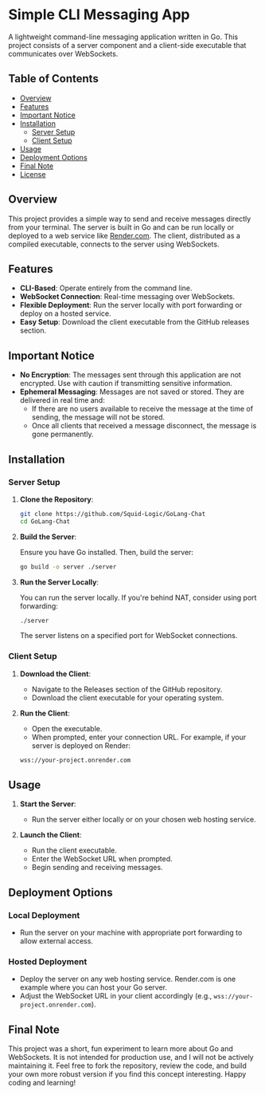 # Simple CLI Messaging App

A lightweight command-line messaging application written in Go. This project consists of a server component and a client-side executable that communicates over WebSockets.

## Table of Contents

- [Overview](#overview)
- [Features](#features)
- [Important Notice](#important-notice)
- [Installation](#installation)
  - [Server Setup](#server-setup)
  - [Client Setup](#client-setup)
- [Usage](#usage)
- [Deployment Options](#deployment-options)
- [Final Note](#final-note)
- [License](#license)

## Overview

This project provides a simple way to send and receive messages directly from your terminal. The server is built in Go and can be run locally or deployed to a web service like [Render.com](https://render.com/). The client, distributed as a compiled executable, connects to the server using WebSockets.

## Features

- **CLI-Based**: Operate entirely from the command line.
- **WebSocket Connection**: Real-time messaging over WebSockets.
- **Flexible Deployment**: Run the server locally with port forwarding or deploy on a hosted service.
- **Easy Setup**: Download the client executable from the GitHub releases section.

## Important Notice

- **No Encryption**: The messages sent through this application are not encrypted. Use with caution if transmitting sensitive information.
- **Ephemeral Messaging**: Messages are not saved or stored. They are delivered in real time and:
  - If there are no users available to receive the message at the time of sending, the message will not be stored.
  - Once all clients that received a message disconnect, the message is gone permanently.

## Installation

### Server Setup

1. **Clone the Repository**:
   
   ```sh
   git clone https://github.com/Squid-Logic/GoLang-Chat
   cd GoLang-Chat 
   ```

2. **Build the Server**:
   
   Ensure you have Go installed. Then, build the server:
   
   ```sh
   go build -o server ./server
   ```

3. **Run the Server Locally**:
   
   You can run the server locally. If you're behind NAT, consider using port forwarding:
   
   ```sh
   ./server
   ```
   
   The server listens on a specified port for WebSocket connections.

### Client Setup

1. **Download the Client**:
   
   - Navigate to the Releases section of the GitHub repository.
   - Download the client executable for your operating system.

2. **Run the Client**:
   
   - Open the executable.
   - When prompted, enter your connection URL. For example, if your server is deployed on Render:
   
   ```sh
   wss://your-project.onrender.com
   ```

## Usage

1. **Start the Server**:
   
   - Run the server either locally or on your chosen web hosting service.

2. **Launch the Client**:
   
   - Run the client executable.
   - Enter the WebSocket URL when prompted.
   - Begin sending and receiving messages.

## Deployment Options

### Local Deployment

- Run the server on your machine with appropriate port forwarding to allow external access.

### Hosted Deployment

- Deploy the server on any web hosting service. Render.com is one example where you can host your Go server.
- Adjust the WebSocket URL in your client accordingly (e.g., `wss://your-project.onrender.com`).

## Final Note

This project was a short, fun experiment to learn more about Go and WebSockets. It is not intended for production use, and I will not be actively maintaining it. Feel free to fork the repository, review the code, and build your own more robust version if you find this concept interesting. Happy coding and learning!

